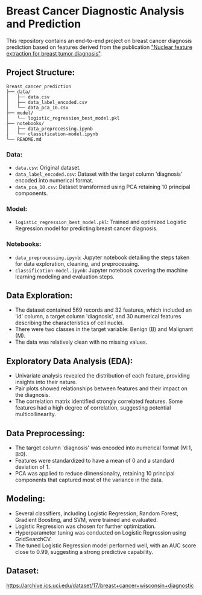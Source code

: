 # **Breast Cancer Diagnostic Analysis and Prediction**

This repository contains an end-to-end project on breast cancer diagnosis prediction based on features derived from the publication ["Nuclear feature extraction for breast tumor diagnosis"](https://www.spiedigitallibrary.org/conference-proceedings-of-spie/1905/1/Nuclear-feature-extraction-for-breast-tumor-diagnosis/10.1117/12.148698.short?SSO=1).

## **Project Structure**:

```
Breast_cancer_prediction
├── data/
│   ├── data.csv
│   ├── data_label_encoded.csv
│   └── data_pca_10.csv
├── model/
│   └── logistic_regression_best_model.pkl
├── notebooks/
│   ├── data_preprocessing.ipynb
│   └── classification-model.ipynb
└── README.md
```


### **Data**:
- `data.csv`: Original dataset.
- `data_label_encoded.csv`: Dataset with the target column 'diagnosis' encoded into numerical format.
- `data_pca_10.csv`: Dataset transformed using PCA retaining 10 principal components.

### **Model**:
- `logistic_regression_best_model.pkl`: Trained and optimized Logistic Regression model for predicting breast cancer diagnosis.

### **Notebooks**:
- `data_preprocessing.ipynb`: Jupyter notebook detailing the steps taken for data exploration, cleaning, and preprocessing.
- `classification-model.ipynb`: Jupyter notebook covering the machine learning modeling and evaluation steps.

## Data Exploration:

- The dataset contained 569 records and 32 features, which included an 'id' column, a target column 'diagnosis', and 30 numerical features describing the characteristics of cell nuclei.
- There were two classes in the target variable: Benign (B) and Malignant (M).
- The data was relatively clean with no missing values.

## Exploratory Data Analysis (EDA):

- Univariate analysis revealed the distribution of each feature, providing insights into their nature.
- Pair plots showed relationships between features and their impact on the diagnosis.
- The correlation matrix identified strongly correlated features. Some features had a high degree of correlation, suggesting potential multicollinearity.

## Data Preprocessing:

- The target column 'diagnosis' was encoded into numerical format (M:1, B:0).
- Features were standardized to have a mean of 0 and a standard deviation of 1.
- PCA was applied to reduce dimensionality, retaining 10 principal components that captured most of the variance in the data.

## Modeling:

- Several classifiers, including Logistic Regression, Random Forest, Gradient Boosting, and SVM, were trained and evaluated.
- Logistic Regression was chosen for further optimization.
- Hyperparameter tuning was conducted on Logistic Regression using GridSearchCV.
- The tuned Logistic Regression model performed well, with an AUC score close to 0.99, suggesting a strong predictive capability.

## **Dataset**:

https://archive.ics.uci.edu/dataset/17/breast+cancer+wisconsin+diagnostic

